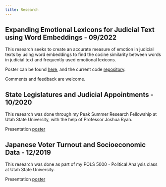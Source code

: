 ```yaml
---
title: Research
---
```


## Expanding Emotional Lexicons for Judicial Text using Word Embeddings - 09/2022

This research seeks to create an accurate measure of emotion in judicial texts by
using word embeddings to find the cosine similarity between words in judicial
text and frequently used emotional lexicons.

Poster can be found [here](/files/judicial_embeddings_poster.pdf), and the
current code
[repository](https://github.com/peterjbachman/judicialEmbedding).

Comments and feedback are welcome.

## State Legislatures and Judicial Appointments - 10/2020

This research was done through my Peak Summer Research Fellowship at Utah State
University, with the help of Professor Joshua Ryan.

Presentation [poster](/files/judicial_appointments.pdf)

## Japanese Voter Turnout and Socioeconomic Data - 12/2019

This research was done as part of my POLS 5000 - Political Analysis class at
Utah State University.

Presentation [poster](/files/japanese_voter_turnout.pdf)
